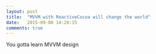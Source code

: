 ```yaml
---
layout: post
title:  "MVVM with ReactiveCocoa will change the world"
date:   2015-09-06 14:20:15
comments: true
---
```


You gotta learn MVVM design